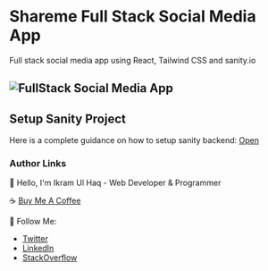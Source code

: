 # Shareme Full Stack Social Media App

Full stack social media app using React, Tailwind CSS and sanity.io

## ![FullStack Social Media App](https://i.ibb.co/8cLfj3X/image.png)

## Setup Sanity Project

Here is a complete guidance on how to setup sanity backend: [Open](https://www.sanity.io/docs/create-a-sanity-project)

### Author Links

👋 Hello, I'm Ikram Ul Haq - Web Developer & Programmer

☕ [Buy Me A Coffee](https://www.buymeacoffee.com/ikramdev)

🚀 Follow Me:

- [Twitter](https://twitter.com/ikramdev)
- [LinkedIn](https://www.linkedin.com/in/ikramdev/)
- [StackOverflow](https://stackoverflow.com/users/13859212/ikram-ul-haq)

